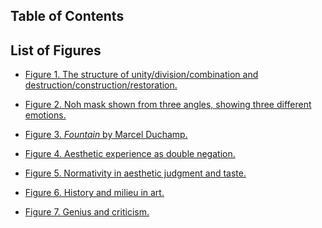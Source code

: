 <h2 id="toc">Table of Contents</h2>
<toc />

<h2 class="roman">List of Figures</h2>

* [Figure 1. The structure of unity/division/combination and destruction/construction/restoration.](#fig1)

* [Figure 2. Noh mask shown from three angles, showing three different emotions.](#fig2)

* [Figure 3. _Fountain_ by Marcel Duchamp.](#fig3)

* [Figure 4. Aesthetic experience as double negation.](#fig4)

* [Figure 5. Normativity in aesthetic judgment and taste.](#fig5)

* [Figure 6. History and milieu in art.](#fig6)

* [Figure 7. Genius and criticism.](#fig7)